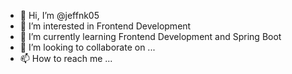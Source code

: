 - 👋 Hi, I’m @jeffnk05
- 👀 I’m interested in Frontend Development 
- 🌱 I’m currently learning Frontend Development and Spring Boot
- 💞️ I’m looking to collaborate on ...
- 📫 How to reach me ...

<!---
jeffnk05/jeffnk05 is a ✨ special ✨ repository because its `README.md` (this file) appears on your GitHub profile.
You can click the Preview link to take a look at your changes.
--->
